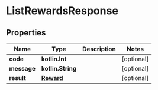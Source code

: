 
# ListRewardsResponse

## Properties
Name | Type | Description | Notes
------------ | ------------- | ------------- | -------------
**code** | **kotlin.Int** |  |  [optional]
**message** | **kotlin.String** |  |  [optional]
**result** | [**Reward**](Reward.md) |  |  [optional]



